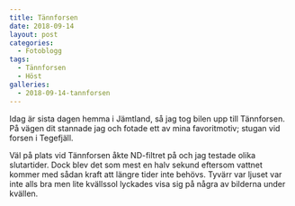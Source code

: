 ```yaml
---
title: Tännforsen
date: 2018-09-14
layout: post
categories:
  - Fotoblogg
tags:
  - Tännforsen
  - Höst
galleries:
  - 2018-09-14-tannforsen
---
```


Idag är sista dagen hemma i Jämtland, så jag tog bilen upp till Tännforsen. På vägen dit stannade jag och fotade ett av mina favoritmotiv; stugan vid forsen i Tegefjäll.

Väl på plats vid Tännforsen åkte ND-filtret på och jag testade olika slutartider. Dock blev det som mest en halv sekund eftersom vattnet kommer med sådan kraft att längre tider inte behövs.
Tyvärr var ljuset var inte alls bra men lite kvällssol lyckades visa sig på några av bilderna under kvällen.
